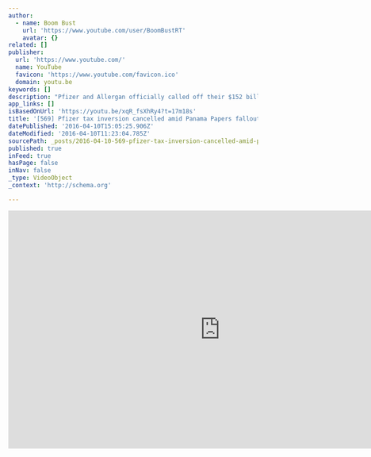```yaml
---
author:
  - name: Boom Bust
    url: 'https://www.youtube.com/user/BoomBustRT'
    avatar: {}
related: []
publisher:
  url: 'https://www.youtube.com/'
  name: YouTube
  favicon: 'https://www.youtube.com/favicon.ico'
  domain: youtu.be
keywords: []
description: "Pfizer and Allergan officially called off their $152 billion deal and WhatsApp is encrypting all communications; Ameera David weighs in. Then, Bianca Facchinei takes a look at the US states suffering from a loss in business due to controversial LGBT laws. Afterwards, RT's Brigida Santos reports on San Francisco's decision to implement maternity leave laws."
app_links: []
isBasedOnUrl: 'https://youtu.be/xqR_fsXhRy4?t=17m18s'
title: '[569] Pfizer tax inversion cancelled amid Panama Papers fallout'
datePublished: '2016-04-10T15:05:25.906Z'
dateModified: '2016-04-10T11:23:04.785Z'
sourcePath: _posts/2016-04-10-569-pfizer-tax-inversion-cancelled-amid-panama-papers-fall.md
published: true
inFeed: true
hasPage: false
inNav: false
_type: VideoObject
_context: 'http://schema.org'

---
```

<iframe src="https://cdn.embedly.com/widgets/media.html?src=https%3A%2F%2Fwww.youtube.com%2Fembed%2FxqR_fsXhRy4%3Fstart%3D1038%26feature%3Doembed%26start%3D1038&amp;url=https%3A%2F%2Fwww.youtube.com%2Fwatch%3Fv%3DxqR_fsXhRy4%26feature%3Dyoutu.be%26t%3D17m18s&amp;image=https%3A%2F%2Fi.ytimg.com%2Fvi%2FxqR_fsXhRy4%2Fhqdefault.jpg&amp;key=b7d04c9b404c499eba89ee7072e1c4f7&amp;type=text%2Fhtml&amp;schema=youtube" width="854" height="480" scrolling="no" frameborder="0" allowfullscreen="allowfullscreen" style=""></iframe>